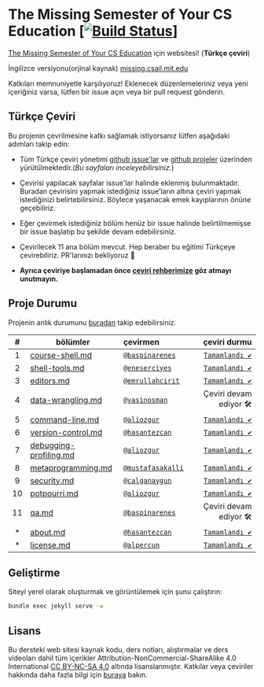 # The Missing Semester of Your CS Education [[![Build Status](https://travis-ci.com/missing-semester/missing-semester.svg?branch=master)](https://travis-ci.com/missing-semester/missing-semester)]

[The Missing Semester of Your CS Education](https://missing-semester-tr.github.io/) için websitesi! (**Türkçe çeviri**)

İngilizce versiyonu(orjinal kaynak) [missing.csail.mit.edu](https://missing.csail.mit.edu/)

Katkıları memnuniyetle karşılıyoruz! Eklenecek düzenlemeleriniz veya yeni içeriğiniz varsa, lütfen
bir issue açın veya bir pull request gönderin.

## Türkçe Çeviri
Bu projenin çevrilmesine katkı sağlamak istiyorsanız lütfen aşağıdaki adımları takip edin:

- Tüm Türkçe çeviri yönetimi [github issue'lar](https://github.com/missing-semester-tr/missing-semester-tr.github.io/issues) ve [github projeler](https://github.com/missing-semester-tr/missing-semester-tr.github.io/projects/1) üzerinden yürütülmektedir.(*Bu sayfaları inceleyebilirsiniz.*)
- Çevirisi yapılacak sayfalar issue'lar halinde eklenmiş bulunmaktadır. Buradan çevirisini yapmak istediğiniz issue'ların altına çeviri yapmak istediğinizi belirtebilirsiniz. Böylece yaşanacak emek kayıplarının önüne geçebiliriz. 
- Eğer çevirmek istediğiniz bölüm henüz bir issue halinde belirtilmemişse bir issue başlatıp bu şekilde devam edebilirsiniz.
- Çevirilecek 11 ana bölüm mevcut. Hep beraber bu eğitimi Türkçeye çevirebiliriz. PR'larınızı bekliyoruz 💪

- **Ayrıca çeviriye başlamadan önce [çeviri rehberimize](https://github.com/missing-semester-tr/missing-semester-tr.github.io/wiki/%C3%87eviri-Standartlar%C4%B1) göz atmayı unutmayın.** 

## Proje Durumu

Projenin anlık durumunu [buradan](https://github.com/missing-semester-tr/missing-semester-tr.github.io/projects/1) takip edebilirsiniz.

| # |   bölümler   |  çevirmen  |  çeviri durmu  |
| :-: |   --------   |  :------  |  ----------:  |
| 1 | [course-shell.md](https://github.com/missing-semester-tr/missing-semester-tr.github.io/blob/master/_2020/course-shell.md)  | [`@baspinarenes`](https://github.com/baspinarenes) | [`Tamamlandı ✔`](https://missing-semester-tr.github.io/2020/course-shell/) |
| 2 | [shell-tools.md](https://github.com/missing-semester-tr/missing-semester-tr.github.io/blob/master/_2020/shell-tools.md)  | [`@eneserciyes`](https://github.com/eneserciyes) | [`Tamamlandı ✔`](https://missing-semester-tr.github.io/2020/shell-tools/) |
| 3 | [editors.md](https://github.com/missing-semester-tr/missing-semester-tr.github.io/blob/master/_2020/editors.md)  |  [`@emrullahcirit`](https://github.com/emrullahcirit) | [`Tamamlandı ✔`](https://missing-semester-tr.github.io/2020/editors/) |
| 4 | [data-wrangling.md](https://github.com/missing-semester-tr/missing-semester-tr.github.io/blob/master/_2020/data-wrangling.md)  | [`@yasinosman`](https://github.com/yasinosman) | Çeviri devam ediyor 🛠️ |
| 5 | [command-line.md](https://github.com/missing-semester-tr/missing-semester-tr.github.io/blob/master/_2020/command-line.md)  | [`@aliozgur`](https://github.com/aliozgur) | [`Tamamlandı ✔`](https://missing-semester-tr.github.io/2020/command-line/) |
| 6 | [version-control.md](https://github.com/missing-semester-tr/missing-semester-tr.github.io/blob/master/_2020/version-control.md)  | [`@hasantezcan`](https://github.com/hasantezcan) | [`Tamamlandı ✔`](https://missing-semester-tr.github.io/2020/version-control/) |
| 7 | [debugging-profiling.md](https://github.com/missing-semester-tr/missing-semester-tr.github.io/blob/master/_2020/debugging-profiling.md)  |[`@aliozgur`](https://github.com/aliozgur)  | [`Tamamlandı ✔`](https://missing-semester-tr.github.io/2020/debugging-profiling/) |
| 8 | [metaprogramming.md](https://github.com/missing-semester-tr/missing-semester-tr.github.io/blob/master/_2020/metaprogramming.md)  | [`@mustafasakalli`](https://github.com/mustafasakalli) | [`Tamamlandı ✔`](https://missing-semester-tr.github.io/2020/metaprogramming) |
| 9 | [security.md](https://github.com/missing-semester-tr/missing-semester-tr.github.io/blob/master/_2020/security.md)  | [`@calganaygun`](https://github.com/calganaygun) | [`Tamamlandı ✔`](https://missing-semester-tr.github.io/2020/security/) |
| 10 | [potpourri.md](https://github.com/missing-semester-tr/missing-semester-tr.github.io/blob/master/_2020/potpourri.md) |  [`@aliozgur`](https://github.com/aliozgur) | [`Tamamlandı ✔`](https://missing-semester-tr.github.io/2020/potpourri/) |
| 11 | [qa.md](https://github.com/missing-semester-tr/missing-semester-tr.github.io/blob/master/_2020/qa.md) | [`@baspinarenes`](https://github.com/baspinarenes) | Çeviri devam ediyor 🛠️ |
| * | [about.md](https://github.com/missing-semester-tr/missing-semester-tr.github.io/blob/master/about.md)  | [`@hasantezcan`](https://github.com/hasantezcan)  | [`Tamamlandı ✔`](https://missing-semester-tr.github.io/about/) |
| * | [license.md](https://github.com/missing-semester-tr/missing-semester-tr.github.io/blob/master/license.md)  | [`@alpercun`](https://github.com/alpercun)  | [`Tamamlandı ✔`](https://missing-semester-tr.github.io/license/) |

## Geliştirme

Siteyi yerel olarak oluşturmak ve görüntülemek için şunu çalıştırın:

```bash
bundle exec jekyll serve -w
```

## Lisans

Bu dersteki web sitesi kaynak kodu, ders notları, alıştırmalar ve ders videoları dahil tüm içerikler Attribution-NonCommercial-ShareAlike 4.0 International [CC BY-NC-SA 4.0](https://creativecommons.org/licenses/by-nc-sa/4.0/) altında lisanslanmıştır. Katkılar veya çeviriler hakkında daha fazla bilgi için [buraya](https://missing-semester-tr.github.io/license/) bakın.
